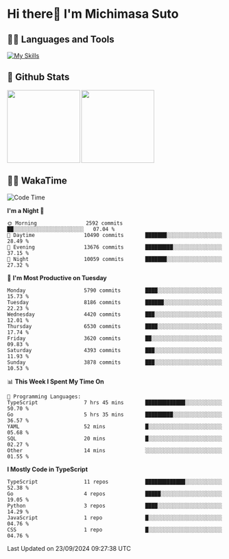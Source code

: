 # Hi there👋 I'm Michimasa Suto

## 🧑‍💻 Languages and Tools
[![My Skills](https://skillicons.dev/icons?i=ts,nextjs,react,vue,python,go,aws,docker,nodejs,redux,solidity,firebase,gcp,js,bootstrap,tailwind,materialui,html,css,wordpress,xd,figma,raspberrypi,arduino)](https://skillicons.dev)

<!--
**Suto-Michimasa/Suto-Michimasa** is a ✨ _special_ ✨ repository because its `README.md` (this file) appears on your GitHub profile.

Here are some ideas to get you started:

- 🔭 I’m currently working on ...
- 🌱 I’m currently learning ...
- 👯 I’m looking to collaborate on ...
- 🤔 I’m looking for help with ...
- 💬 Ask me about ...
- 📫 How to reach me: ...
- 😄 Pronouns: ...
- ⚡ Fun fact: ...
-->
## 💎 Github Stats

<div>
  <img height="170" align="left" src="https://github-readme-stats.vercel.app/api?username=Suto-michimasa&count_private=true&show_icons=true&theme=dark" />
  <img height="170" src="https://github-readme-stats.vercel.app/api/top-langs/?username=Suto-michimasa&langs_count=8&layout=compact&theme=dark" />
</div>

<!-- ## 🏆 GitHub Profile Trophy

<img width="800" src="https://github-profile-trophy.vercel.app/?username=Suto-michimasa&theme=onedark&no-frame=true"/>
 -->

## 🧑‍💻 WakaTime
<!--START_SECTION:waka-->
![Code Time](http://img.shields.io/badge/Code%20Time-235%20hrs%201%20min-blue)

**I'm a Night 🦉** 

```text
🌞 Morning                2592 commits        ██░░░░░░░░░░░░░░░░░░░░░░░   07.04 % 
🌆 Daytime                10490 commits       ███████░░░░░░░░░░░░░░░░░░   28.49 % 
🌃 Evening                13676 commits       █████████░░░░░░░░░░░░░░░░   37.15 % 
🌙 Night                  10059 commits       ███████░░░░░░░░░░░░░░░░░░   27.32 % 
```
📅 **I'm Most Productive on Tuesday** 

```text
Monday                   5790 commits        ████░░░░░░░░░░░░░░░░░░░░░   15.73 % 
Tuesday                  8186 commits        ██████░░░░░░░░░░░░░░░░░░░   22.23 % 
Wednesday                4420 commits        ███░░░░░░░░░░░░░░░░░░░░░░   12.01 % 
Thursday                 6530 commits        ████░░░░░░░░░░░░░░░░░░░░░   17.74 % 
Friday                   3620 commits        ██░░░░░░░░░░░░░░░░░░░░░░░   09.83 % 
Saturday                 4393 commits        ███░░░░░░░░░░░░░░░░░░░░░░   11.93 % 
Sunday                   3878 commits        ███░░░░░░░░░░░░░░░░░░░░░░   10.53 % 
```


📊 **This Week I Spent My Time On** 

```text
💬 Programming Languages: 
TypeScript               7 hrs 45 mins       █████████████░░░░░░░░░░░░   50.70 % 
Go                       5 hrs 35 mins       █████████░░░░░░░░░░░░░░░░   36.57 % 
YAML                     52 mins             █░░░░░░░░░░░░░░░░░░░░░░░░   05.68 % 
SQL                      20 mins             █░░░░░░░░░░░░░░░░░░░░░░░░   02.27 % 
Other                    14 mins             ░░░░░░░░░░░░░░░░░░░░░░░░░   01.55 % 
```

**I Mostly Code in TypeScript** 

```text
TypeScript               11 repos            █████████████░░░░░░░░░░░░   52.38 % 
Go                       4 repos             █████░░░░░░░░░░░░░░░░░░░░   19.05 % 
Python                   3 repos             ████░░░░░░░░░░░░░░░░░░░░░   14.29 % 
JavaScript               1 repo              █░░░░░░░░░░░░░░░░░░░░░░░░   04.76 % 
CSS                      1 repo              █░░░░░░░░░░░░░░░░░░░░░░░░   04.76 % 
```




 Last Updated on 23/09/2024 09:27:38 UTC
<!--END_SECTION:waka-->
